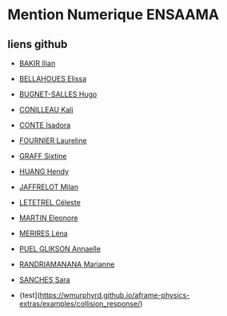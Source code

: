 # Mention Numerique ENSAAMA

## liens github

* [BAKIR Ilian](https://ilianxx.github.io/vr/)
* [BELLAHOUES Elissa](https://elibellah.github.io/VR/)
* [BUGNET-SALLES Hugo](https://hugobugnet.github.io/VR/)
* [CONILLEAU Kali](https://kali-cogi.github.io/VR/)
* [CONTE Isadora](https://isadoraconte.github.io/VR/)
* [FOURNIER Laureline](https://laureline5.github.io/VR/)
* [GRAFF Sixtine](https://sixtinegf.github.io/VR/)
* [HUANG Hendy](https://huanghendy.github.io/VR/)
* [JAFFRELOT Milan](https://milanjaf.github.io/VR/)
* [LETETREL Céleste]()
* [MARTIN Eleonore]()
* [MERIRES Léna](https://lenamerires.github.io/VR/)
* [PUEL GLIKSON Annaelle](https://annaespace.github.io/VR/)
* [RANDRIAMANANA Marianne](https://marianner13.github.io/VR/)
* [SANCHES Sara](https://saraschs.github.io/VR/)

* {test](https://wmurphyrd.github.io/aframe-physics-extras/examples/collision_response/)
	
